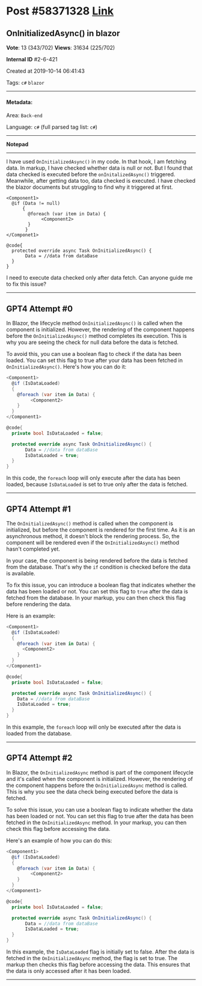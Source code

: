 
# Post \#58371328 [Link](https://stackoverflow.com/questions/58371328/)

## OnInitializedAsync() in blazor

**Vote**: 13 (343/702) **Views**: 31634 (225/702) 

**Internal ID** \#2-6-421

Created at 2019-10-14 06:41:43

Tags: `c#` `blazor`

----------

#### Metadata:

Area: `Back-end`

Language: `c#` (full parsed tag list: `c#`)

----------

**Notepad**


----------

I have used `OnInitializedAsync()` in my code. In that hook, I am fetching data.
In markup, I have checked whether data is null or not. But I found that data checked is executed before the `onInitalizedAsync()` triggered. Meanwhile, after getting data too, data checked is executed.
I have checked the blazor documents but struggling to find why it triggered at first.
```
<Component1>
  @if (Data != null)
      {
        @foreach (var item in Data) {
             <Component2>
        }
       }
</Componet1>

@code{
  protected override async Task OnInitializedAsync() {
       Data = //data from dataBase
  }
}
```

I need to execute data checked only after data fetch. Can anyone guide me to fix this issue?


----------
        
## GPT4 Attempt \#0

In Blazor, the lifecycle method `OnInitializedAsync()` is called when the component is initialized. However, the rendering of the component happens before the `OnInitializedAsync()` method completes its execution. This is why you are seeing the check for null data before the data is fetched.

To avoid this, you can use a boolean flag to check if the data has been loaded. You can set this flag to true after your data has been fetched in `OnInitializedAsync()`. Here's how you can do it:

```csharp
<Component1>
  @if (IsDataLoaded)
  {
    @foreach (var item in Data) {
         <Component2>
    }
  }
</Component1>

@code{
  private bool IsDataLoaded = false;

  protected override async Task OnInitializedAsync() {
       Data = //data from dataBase
       IsDataLoaded = true;
  }
}
```

In this code, the `foreach` loop will only execute after the data has been loaded, because `IsDataLoaded` is set to true only after the data is fetched.

--------

## GPT4 Attempt \#1

The `OnInitializedAsync()` method is called when the component is initialized, but before the component is rendered for the first time. As it is an asynchronous method, it doesn't block the rendering process. So, the component will be rendered even if the `OnInitializedAsync()` method hasn't completed yet.

In your case, the component is being rendered before the data is fetched from the database. That's why the `if` condition is checked before the data is available.

To fix this issue, you can introduce a boolean flag that indicates whether the data has been loaded or not. You can set this flag to `true` after the data is fetched from the database. In your markup, you can then check this flag before rendering the data.

Here is an example:

```csharp
<Component1>
  @if (IsDataLoaded)
  {
    @foreach (var item in Data) {
      <Component2>
    }
  }
</Component1>

@code{
  private bool IsDataLoaded = false;

  protected override async Task OnInitializedAsync() {
    Data = //data from dataBase
    IsDataLoaded = true;
  }
}
```

In this example, the `foreach` loop will only be executed after the data is loaded from the database.

--------

## GPT4 Attempt \#2

In Blazor, the `OnInitializedAsync` method is part of the component lifecycle and it's called when the component is initialized. However, the rendering of the component happens before the `OnInitializedAsync` method is called. This is why you see the data check being executed before the data is fetched.

To solve this issue, you can use a boolean flag to indicate whether the data has been loaded or not. You can set this flag to true after the data has been fetched in the `OnInitializedAsync` method. In your markup, you can then check this flag before accessing the data.

Here's an example of how you can do this:

```csharp
<Component1>
  @if (IsDataLoaded)
  {
    @foreach (var item in Data) {
         <Component2>
    }
  }
</Component1>

@code{
  private bool IsDataLoaded = false;

  protected override async Task OnInitializedAsync() {
       Data = //data from dataBase
       IsDataLoaded = true;
  }
}
```

In this example, the `IsDataLoaded` flag is initially set to false. After the data is fetched in the `OnInitializedAsync` method, the flag is set to true. The markup then checks this flag before accessing the data. This ensures that the data is only accessed after it has been loaded.

--------
